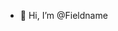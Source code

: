- 👋 Hi, I’m @Fieldname
<!---
- 👀 I’m interested in ...
- 🌱 I’m currently learning ...
- 💞️ I’m looking to collaborate on ...
- 📫 How to reach me ...
--->
<!---
Fieldname/Fieldname is a ✨ special ✨ repository because its `README.md` (this file) appears on your GitHub profile.
You can click the Preview link to take a look at your changes.
--->
